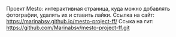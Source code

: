 Проект Mesto: интерактивная страница, куда можно добавлять фотографии, удалять их и ставить лайки.
Ссылка на сайт:
https://marinabsv.github.io/mesto-project-ff/
Ссыка на гит:
https://github.com/Marinabsv/mesto-project-ff.git
